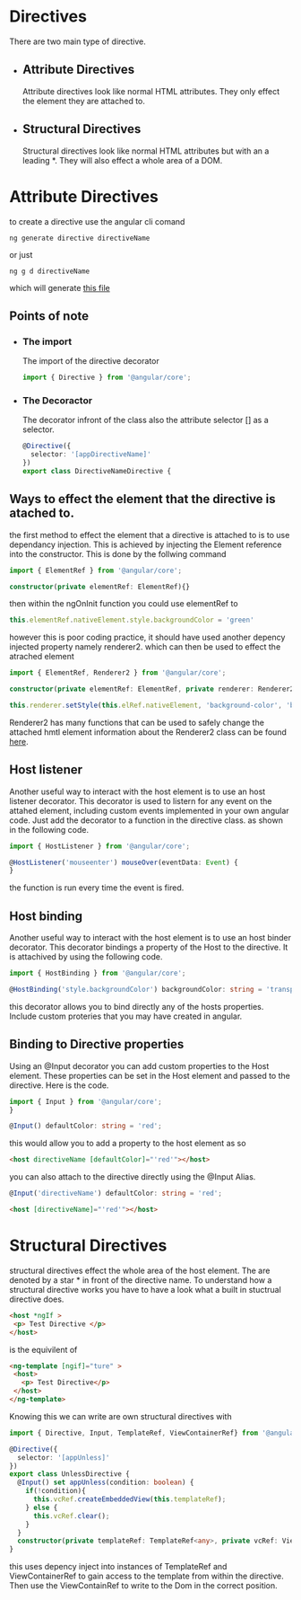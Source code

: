 # Directives
There are two main type of directive.
* ## Attribute Directives 

  Attribute directives look like normal HTML attributes. They only effect the element they are attached to.
* ## Structural Directives
  
  Structural directives look like normal HTML attributes but with an a leading *. They will also effect a whole area of a DOM.

# Attribute Directives
to create a directive use the angular cli comand 

```terminal
ng generate directive directiveName
```

or just 

```terminal
ng g d directiveName
```

which will generate [this file](directive-name.directive.ts)

## Points of note 
* ### The import
  
  The import of the directive decorator

  ```typescript
  import { Directive } from '@angular/core';
  ```
* ### The Decoractor

  The decorator infront of the class also the attribute selector [] as a selector.
  ```typescript
  @Directive({
    selector: '[appDirectiveName]'
  })
  export class DirectiveNameDirective {
  ```
## Ways to effect the element that the directive is atached to.
 the first method to effect the element that a directive is attached to
 is to use dependancy injection. This is achieved by injecting the Element reference into the
 constructor. This is done by the follwing command
```typescript
import { ElementRef } from '@angular/core';
```
```typescript
constructor(private elementRef: ElementRef){}
```
then within the ngOnInit function you could use elementRef to 
```typescript
this.elementRef.nativeElement.style.backgroundColor = 'green'
```

 however this is poor coding practice, it should have used another depency injected property namely
 renderer2. which can then be used to effect the atrached element
```typescript
import { ElementRef, Renderer2 } from '@angular/core';
```
```typescript
constructor(private elementRef: ElementRef, private renderer: Renderer2) { }
```
```typescript
this.renderer.setStyle(this.elRef.nativeElement, 'background-color', 'blue');
```
 Renderer2 has many functions that can be used to safely change the attached hmtl element information about the Renderer2 class can be found [here](https://angular.io/api/core/Renderer2).

 ## Host listener
  Another useful way to interact with the host element is to use an host listener decorator. This decorator is used to listern for any event on the attahed element, including custom events implemented in your own angular code. Just add the decorator to a function in the directive class. as shown in the following code.

```typescript
import { HostListener } from '@angular/core';
```

```typescript
@HostListener('mouseenter') mouseOver(eventData: Event) {
}
```
  the function is run every time the event is fired.

## Host binding
  Another useful way to interact with the host element is to use an host binder decorator. This decorator bindings a property of the Host to the directive. It is attachived by using the following code.

```typescript
import { HostBinding } from '@angular/core';
```

```typescript
@HostBinding('style.backgroundColor') backgroundColor: string = 'transparent';
```
  this decorator allows you to bind directly any of the hosts properties. Include custom proteries that you may have created in angular.

## Binding to Directive properties 
Using an @Input decorator you can add custom properties to the Host element. These properties can be set in the Host element and passed to the directive. Here is the code.

```typescript
import { Input } from '@angular/core';
}
 ```

```typescript
@Input() defaultColor: string = 'red';
```

this would allow you to add a property to the host element as so

```html
<host directiveName [defaultColor]="'red'"></host>
```

you can also attach to the directive directly using the @Input Alias.

```typescript
@Input('directiveName') defaultColor: string = 'red';
```


```html
<host [directiveName]="'red'"></host>
```


# Structural Directives

structural directives effect the whole area of the host element. The are denoted by a star * in front of the directive name.
To understand how a structural directive works you have to have a look what a built in stuctrual directive does.

 ```html
<host *ngIf >
  <p> Test Directive </p>
</host>
```
is the equivilent of 
 ```html
<ng-template [ngif]="ture" >
  <host>
    <p> Test Directive</p>
  </host>
</ng-template>
```

Knowing this we can write are own structural directives with

```typescript
import { Directive, Input, TemplateRef, ViewContainerRef} from '@angular/core';

@Directive({
  selector: '[appUnless]'
})
export class UnlessDirective {
  @Input() set appUnless(condition: boolean) {
    if(!condition){
      this.vcRef.createEmbeddedView(this.templateRef);
    } else {
      this.vcRef.clear();
    }
  }
  constructor(private templateRef: TemplateRef<any>, private vcRef: ViewContainerRef) { }
}
```
this uses depency inject into  instances of TemplateRef and ViewContainerRef to gain access 
to the template from within the directive. Then use the ViewContainRef to write to the 
Dom in the correct position.


